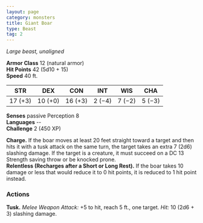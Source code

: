 ```yaml
---
layout: page
category: monsters
title: Giant Boar
type: Beast
tag: 2
---
```

_Large beast, unaligned_

**Armor Class** 12 (natural armor)    
**Hit Points** 42 (5d10 + 15)    
**Speed** 40 ft.

| STR     | DEX     | CON     | INT     | WIS     | CHA     |
|---------|---------|---------|---------|---------|---------|
| 17 (+3) | 10 (+0) | 16 (+3) | 2 (−4)  | 7 (−2)  | 5 (−3)  |  

**Senses** passive Perception 8    
**Languages** --    
**Challenge** 2 (450 XP) 

**Charge.** If the boar moves at least 20 feet straight toward a target and then hits it with a tusk attack on the same turn, the target takes an extra 7 (2d6) slashing damage. If the target is a creature, it must succeed on a DC 13 Strength saving throw or be knocked prone.    
**Relentless (Recharges after a Short or Long Rest).** If the boar takes 10 damage or less that would reduce it to 0 hit points, it is reduced to 1 hit point instead. 

### Actions 
**Tusk.** _Melee Weapon Attack:_ +5 to hit, reach 5 ft., one target. _Hit:_ 10 (2d6 + 3) slashing damage. 
